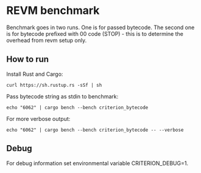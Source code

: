# REVM benchmark

Benchmark goes in two runs. 
One is for passed bytecode. 
The second one is for bytecode prefixed with 00 code (STOP) - this is to determine the overhead from revm setup only.  

## How to run

Install Rust and Cargo:

`curl https://sh.rustup.rs -sSf | sh`

Pass bytecode string as stdin to benchmark:

`echo "6062" | cargo bench --bench criterion_bytecode`

For more verbose output:

`echo "6062" | cargo bench --bench criterion_bytecode -- --verbose`

## Debug
For debug information set environmental variable CRITERION_DEBUG=1.
